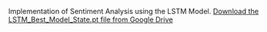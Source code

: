 Implementation of Sentiment Analysis using the LSTM Model.
[Download the LSTM_Best_Model_State.pt file from Google Drive](https://drive.google.com/file/d/1wMH7nXq8lRERPBodI59dvVIaLZ2LG7ak/view?usp=share_link)
